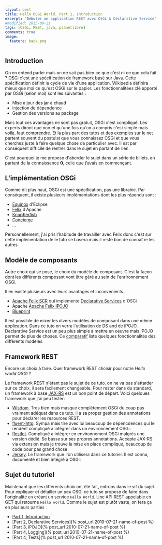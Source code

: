 ```yaml
---
layout: post
title: Hello OSGi World, Part 1, Introduction
excerpt: "Débuter un application REST avec OSGi & Declarative Service"
#modified: 2015-09-21
tags: [OSGi, REST, java, planetlibre]
comments: true
image:
  feature: back.png
---
```


## Introduction
On en entend parler mais on ne sait pas bien ce que c'est ni ce que cela fait ? [OSGi](http://www.osgi.org/) c'est une
spécification de framework basé sur Java. Cette spécification définit le cycle de vie d'une application. Wikipedia
définira mieux que moi ce qu'est OSGi sur le papier. Les fonctionnalitées clé apporté par OSGi (selon moi) sont les
suivantes :

* Mise à jour des jar à chaud
* Injection de dépendence
* Gestion des versions au package

Mais tout ces avantages ne sont pas gratuit, OSGi c'est compliqué. Les experts diront que non et qu'une fois qu'on a
compris c'est simple mais voilà, faut comprendre. Et la plus part des tutos et des exemples sur le net partent souvent
du postulat que vous connaissez OSGi et que vous cherchez juste à faire quelque chose de particulier avec.
Il est par conséquent difficile de rentrer dans le sujet en partant de rien.

C'est pourquoi je me propose d'aborder le sujet dans un série de billets, en partant de la connaissance **0**, celle
que j'avais en commençant.

## L'implémentation OSGi
Comme dit plus haut, OSGi est une spécification, pas une librairie. Par conséquent, il existe plusieurs implémentations
dont les plus répendu sont :

* [Equinox](https://www.eclipse.org/equinox/) d'Eclipse
* [Felix](https://felix.apache.org/) d'Apache
* [Knopflerfish](http://www.knopflerfish.org/)
* [Concierge](http://concierge.sourceforge.net/)
* ...

Personnellement, j'ai pris l'habitude de travailler avec Felix donc c'est sur cette implémentation de le tuto se basera
mais il reste bon de connaître les autres.

## Modèle de composants
Autre choix qui se pose, le choix du modèle de composant. C'est la façon dont les différents composant vont être géré
au sein de l'enrironnement OSGi.

Il en existe plusieurs avec leurs avantages et inconvénients :

 * [Apache Felix SCR](https://felix.apache.org/documentation/subprojects/apache-felix-service-component-runtime.html)
 qui implemente [Declarative Services](http://wiki.osgi.org/wiki/Declarative_Services) d'OSGi
 * Apache [Apache Felix iPOJO](https://felix.apache.org/documentation/subprojects/apache-felix-ipojo.html)
 * [Blueprint](http://wiki.osgi.org/wiki/Blueprint)

 Il est possible de mixer les divers modèles de composant dans une même application. Dans ce tuto on verra l'utilisation
 de DS and de iPOJO. Declarative Service est un peu plus simple à mettre en oeuvre mais iPOJO permet de plus de choses.
 Ce [comparatif](https://felix.apache.org/documentation/subprojects/apache-felix-ipojo/apache-felix-ipojo-userguide/ipojo-faq.html#how-does-ipojo-compare-to-declarative-services-or-blueprint)
 liste quelques fonctionnalités des différents modèles.

## Framework REST
Encore un choix à faire. Quel framework REST choisir pour notre *Hello world OSGi* ?

Le framework REST n'étant pas le sujet de ce tuto, on ne va pas s'attarder sur ce choix, il sera facilement changeable. Pour rester dans du standard, un
framework à base [JAX-RS](https://jax-rs-spec.java.net/) est un bon point de départ. Voici quelques framework que j'ai peu tester:

* [Wisdom](http://wisdom-framework.org/). Très bien mais masque complètement OSGi du coup pas vraiment adéquat dans ce tuto. Il a sa proper gestion des
annotations pour déclarer les resources REST.
* [fluent-http](https://github.com/CodeStory/fluent-http). Sympa mais tire avec lui beaucoup de dépencdences qui le
rendent compliqué à intégrer dans un environnement OSGi.
* [Restlet](http://restlet.com/projects/restlet-framework/). Compliqué à intégrer en environnement OSGi malgrés une version dédié. Se basse sur ses propres
annotations. Accepte JAX-RS via extension mais je trouve la mise en place compliqué, beaucoup de code pour pas grand chose.
* [Jersey](https://jersey.java.net/). Le framework que l'on utilisera dans ce tutoriel. Il est connu, documenté et bien intégré à OSGi;

## Sujet du tutoriel
Maintenant que les différents choix ont été fait, entrons dans le vif du sujet. Pour expliquer et détailler un peu
OSGi ce tuto se propose de faire dans l'originalité en créant un service `Hello World`. Une API REST appelable en GET
qui retourne `Hello world`. Comme le sujet est plutôt vaste, on fera ça en plusieurs parties :

* [Part 1, Introduction]()
* [Part 2, Declarative Services](% post_url 2010-07-21-name-of-post %)
* [Part 3, iPOJO](% post_url 2010-07-21-name-of-post %)
* [Part 4, Logging](% post_url 2010-07-21-name-of-post %)
* [Part 4, Tests](% post_url 2010-07-21-name-of-post %)
